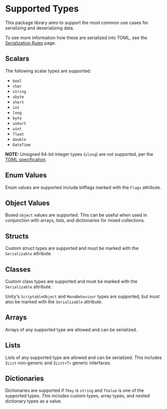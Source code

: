 # Supported Types

This package library aims to support the most common use cases for serializing and deserializing data.

To see more information how these are serialized into TOML, see the [Serialization Rules](serialization-rules.md) page.

## Scalars

The following scalar types are supported:

- `bool`
- `char`
- `string`
- `sbyte`
- `short`
- `int`
- `long`
- `byte`
- `ushort`
- `uint`
- `float`
- `double`
- `DateTime`

**NOTE:** Unsigned 64-bit integer types (`ulong`) are not supported, per the [TOML specification](https://toml.io/en/v1.0.0#integer).

## Enum Values

Enum values are supported include bitflags marked with the `Flags` attribute.

## Object Values

Boxed `object` values are supported.
This can be useful when used in conjunction with arrays, lists, and dictionaries for mixed collections.

## Structs

Custom struct types are supported and must be marked with the `Serializable` attribute.

## Classes

Custom class types are supported and must be marked with the `Serializable` attribute.

Unity's `ScriptableObject` and `MonoBehaviour` types are supported, but must also be marked with the `Serializable` attribute.

## Arrays

Arrays of any supported type are allowed and can be serialized.

## Lists

Lists of any supported type are allowed and can be serialized.
This includes `IList` non-generic and `IList<T>` generic interfaces.

## Dictionaries

Dictionaries are supported if `TKey` is `string` and `TValue` is one of the supported types.
This includes custom types, array types, and nested dictionary types as a value.

